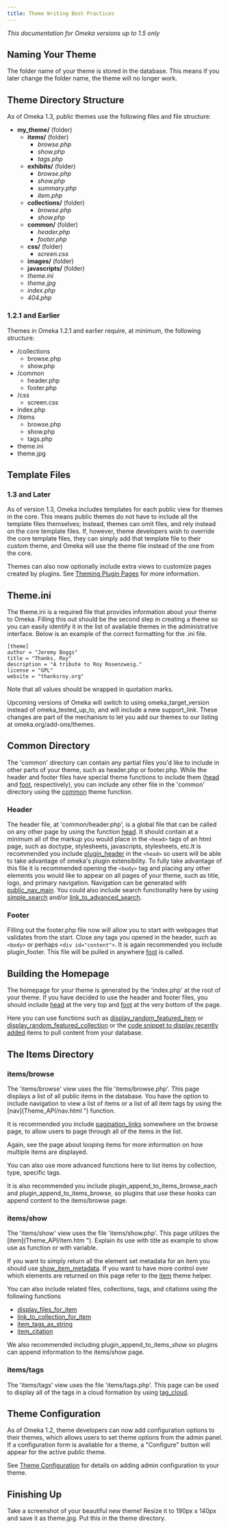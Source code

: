 ```yaml
---
title: Theme Writing Best Practices
---
```

*This documentation for Omeka versions up to 1.5 only*


Naming Your Theme </span>
---------------------------------------------------------------------------

The folder name of your theme is stored in the database. This means if you later change the folder name, the theme will no longer work.

Theme Directory Structure
------------------------------------------------------------------

As of Omeka 1.3, public themes use the following files and file
structure:

-   **my\_theme/** (folder)
    -   **items/** (folder)
        -   *browse.php*
        -   *show.php*
        -   *tags.php*
    -   **exhibits/** (folder)
        -   *browse.php*
        -   *show.php*
        -   *summary.php*
        -   *item.php*
    -   **collections/** (folder)
        -   *browse.php*
        -   *show.php*
    -   **common/** (folder)
        -   *header.php*
        -   *footer.php*
    -   **css/** (folder)
        -   *screen.css*
    -   **images/** (folder)
    -   **javascripts/** (folder)
    -   *theme.ini*
    -   *theme.jpg*
    -   *index.php*
    -   *404.php*

### 1.2.1 and Earlier

Themes in Omeka 1.2.1 and earlier require, at minimum, the following structure:

-   /collections
    -   browse.php
    -   show.php
-   /common
    -   header.php
    -   footer.php
-   /css
    -   screen.css
-   index.php
-   /items
    -   browse.php
    -   show.php
    -   tags.php
-   theme.ini
-   theme.jpg

Template Files
----------------------------------------------------

### 1.3 and Later

As of version 1.3, Omeka includes templates for each public view for themes in the core. This means public themes do not have to include all the template files themselves; Instead, themes can omit files, and rely instead on the core template files. If, however, theme developers wish to override the core template files, they can simply add that template file to their custom theme, and Omeka will use the theme file instead of the one from the core.

Themes can also now optionally include extra views to customize pages created by plugins. See [Theming Plugin Pages](  ) for more information.


Theme.ini
----------------------------------------------------------

The theme.ini is a required file that provides information about your theme to Omeka. Filling this out should be the second step in creating a theme so you can easily identify it in the list of available themes in the administrative interface. Below is an example of the correct formatting for the .ini file.

``` {.de1}
[theme]
author = "Jeremy Boggs"
title = "Thanks, Roy"
description = "A tribute to Roy Rosenzweig."
license = "GPL"
website = "thanksroy.org"
```

Note that all values should be wrapped in quotation marks.

Upcoming versions of Omeka will switch to using omeka\_target\_version instead of omeka\_tested\_up\_to, and will include a new support\_link. These changes are part of the mechanism to let you add our themes to our listing at omeka.org/add-ons/themes.

Common Directory
-------------------------------------------------------------------------

The 'common' directory can contain any partial files you'd like to include in other parts of your theme, such as header.php or footer.php. While the header and footer files have special theme functions to include them ([head](Functions/ ) and
[foot](Functions/ ), respectively), you can
include any other file in the 'common' directory using the
[common](Functions/ ) theme function.

### Header

The header file, at 'common/header.php', is a global file that can be called on any other page by using the function
[head](Theme_API/head ). It should contain at a minimum all of the markup you would place in the `<head>` tags of an html page, such as doctype, stylesheets, javascripts, stylesheets, etc.It is recommended you include [plugin_header](Theme_API/plugin_header ) in the `<head>` so users will be able to take advantage of omeka's plugin extensibility. To fully take advantage of this file it is recommended opening the `<body>` tag and placing any other elements you would like to appear on all pages of your theme, such as title, logo, and primary navigation. Navigation can be generated with [public\_nav\_main](Theme_API/public_nav_main ).
You could also include search functionality here by using
[simple\_search](Theme_API/simple_search.html "Theme API/simple search")
and/or
[link\_to\_advanced\_search](Theme_API/link_to_advanced_search.html "Theme API/link to advanced search").

### Footer

Filling out the footer.php file now will allow you to start with
webpages that validates from the start. Close any tags you opened in the header, such as `<body>` or perhaps `<div id="content">`. It is again recommended you include plugin_footer. This file will be pulled in anywhere
[foot](Theme_API/foot ) is called.

Building the Homepage
-------------------------------------------------------------

The homepage for your theme is generated by the 'index.php' at the root of your theme. If you have decided to use the header and footer files, you should include [head](Theme_API/head ) at the very top and [foot](Theme_API/foot ) at the very bottom of the page.

Here you can use functions such as [display\_random\_featured\_item](Functions/display_random_featured_item.html )
or [display\_random\_featured\_collection](Functions/display_random_featured_collection.html ) or the [code snippet to display recently added](Functions/recent_items.html ) items to pull content from your database.

The Items Directory
------------------------------------------------------------

### items/browse

The 'items/browse' view uses the file 'items/browse.php'. This page displays a list of all public items in the database. You have the option to include navigation to view a list of items or a list of all item tags by using the [nav](Theme_API/nav.html ") function.

It is recommended you include [pagination\_links](Theme_API/pagination_links.html ) somewhere on the browse page, to allow users to page through all of the items in the list.

Again, see the page about looping items for more information on how multiple items are displayed.

You can also use more advanced functions here to list items by
collection, type, specific tags.

It is also recommended you include plugin\_append\_to\_items\_browse\_each and plugin\_append\_to\_items\_browse,
so plugins that use these hooks can append content to the items/browse page.

### items/show

The 'items/show' view uses the file 'items/show.php'. This page utilizes the [item](Theme_API/item.htm "). Explain its use with
title as example to show use as function or with variable.

If you want to simply return all the element set metadata for an item you should use [show\_item\_metadata](Theme_API/ ).
If you want to have more control over which elements are returned on this page refer to the [item](Theme_API/item.html  )
theme helper.

You can also include related files, collections, tags, and citations using the following functions

-   [display\_files\_for\_item](Theme_API/display_files_for_item.html "Theme API/display files for item")
-   [link\_to\_collection\_for\_item](http://omeka.org/codex/Theme_API/link_to_collection_for_item "Theme API/link to collection for item")
-   [item\_tags\_as\_string](Theme_API/item_tags_as_string.html "Theme API/item tags as string")
-   [item\_citation](Theme_API/item_citation.html "Theme API/item citation")

We also recommended including plugin\_append\_to\_items\_show
so plugins can append information to the items/show page.

### <span id="items.2Ftags" class="mw-headline"> items/tags </span>

The 'items/tags' view uses the file 'items/tags.php'. This page can be used to display all of the tags in a cloud formation by using [tag\_cloud](Theme_API/tag_cloud.html ).

Theme Configuration
------------------------------------------------------------

As of Omeka 1.2, theme developers can now add configuration options to their themes, which allows users to set theme options from the admin panel. If a configuration form is available for a theme, a "Configure" button will appear for the active public theme.

See [Theme Configuration](Theme_Configuration.html ) for
details on adding admin configuration to your theme.

Finishing Up
-----------------------------------------------------

Take a screenshot of your beautiful new theme! Resize it to 190px x 140px and save it as theme.jpg. Put this in the theme directory.